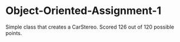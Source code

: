 # Object-Oriented-Assignment-1
Simple class that creates a CarStereo. Scored 126 out of 120 possible points.
